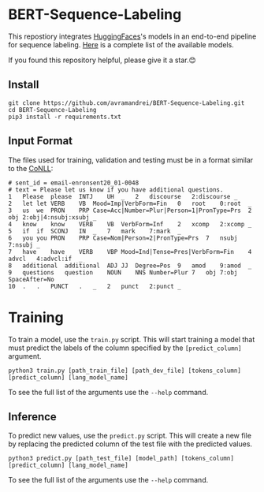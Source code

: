 # BERT-Sequence-Labeling

This repostiory integrates [HuggingFaces](https://github.com/huggingface)'s models in an end-to-end pipeline for sequence labeling. [Here](https://huggingface.co/transformers/pretrained_models.html) 
is a complete list of the available models. 

If you found this repository helpful, please give it a star.:blush:

## Install

```
git clone https://github.com/avramandrei/BERT-Sequence-Labeling.git
cd BERT-Sequence-Labeling
pip3 install -r requirements.txt
```

## Input Format

The files used for training, validation and testing must be in a format similar to the [CoNLL](https://universaldependencies.org/format.html): 

```
# sent_id = email-enronsent20_01-0048
# text = Please let us know if you have additional questions.
1	Please	please	INTJ	UH	_	2	discourse	2:discourse	_
2	let	let	VERB	VB	Mood=Imp|VerbForm=Fin	0	root	0:root	_
3	us	we	PRON	PRP	Case=Acc|Number=Plur|Person=1|PronType=Prs	2	obj	2:obj|4:nsubj:xsubj	_
4	know	know	VERB	VB	VerbForm=Inf	2	xcomp	2:xcomp	_
5	if	if	SCONJ	IN	_	7	mark	7:mark	_
6	you	you	PRON	PRP	Case=Nom|Person=2|PronType=Prs	7	nsubj	7:nsubj	_
7	have	have	VERB	VBP	Mood=Ind|Tense=Pres|VerbForm=Fin	4	advcl	4:advcl:if	_
8	additional	additional	ADJ	JJ	Degree=Pos	9	amod	9:amod	_
9	questions	question	NOUN	NNS	Number=Plur	7	obj	7:obj	SpaceAfter=No
10	.	.	PUNCT	.	_	2	punct	2:punct	_
```

# Training

To train a model, use the `train.py` script. This will start training a model that must predict the labels of the column specified by the `[predict_column]` argument.

```
python3 train.py [path_train_file] [path_dev_file] [tokens_column] [predict_column] [lang_model_name]
```

To see the full list of the arguments use the `--help` command.

## Inference

To predict new values, use the `predict.py` script. This will create a new file by replacing the predicted column of the test file with the predicted values.

```
python3 predict.py [path_test_file] [model_path] [tokens_column] [predict_column] [lang_model_name]
```

To see the full list of the arguments use the `--help` command.

